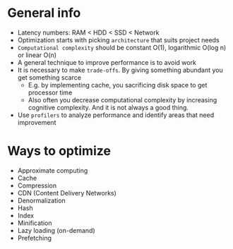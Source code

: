 # General info
* Latency numbers: RAM < HDD < SSD < Network
* Optimization starts with picking `architecture` that suits project needs
* `Computational complexity` should be constant O(1), logarithmic O(log n) or linear O(n)
* A general technique to improve performance is to avoid work
* It is necessary to make `trade-offs`. By giving something abundant you get something scarce
    * E.g. by implementing cache, you sacrificing disk space to get processor time
    * Also often you decrease computational complexity by increasing cognitive complexity.
        And it is not always a good thing.
* Use `profilers` to analyze performance and identify areas that need improvement

# Ways to optimize
* Approximate computing
* Cache
* Compression
* CDN (Content Delivery Networks)
* Denormalization
* Hash
* Index
* Minification
* Lazy loading (on-demand)
* Prefetching
